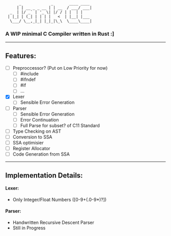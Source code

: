 ```
      _             _       ____ ____ 
     | | __ _ _ __ | | __  / ___/ ___|
  _  | |/ _` | '_ \| |/ / | |  | |    
 | |_| | (_| | | | |   <  | |__| |___ 
  \___/ \__,_|_| |_|_|\_\  \____\____|

```
### A WIP minimal C Compiler written in Rust :]

---

## Features:

- [ ] Preproccessor? (Put on Low Priority for now)
  - [ ] #include
  - [ ] #ifndef
  - [ ] #if
  - [ ] ...
- [x] Lexer
  - [ ] Sensible Error Generation
- [ ] Parser
  - [ ] Sensible Error Generation
  - [ ] Error Continuation
  - [ ] Full Parse for subset? of C11 Standard
- [ ] Type Checking on AST
- [ ] Conversion to SSA
- [ ] SSA optimisier
- [ ] Register Allocator
- [ ] Code Generation from SSA

---

## Implementation Details:

#### Lexer:
  - Only Integer/Float Numbers ([0-9+(.0-9*)?])


#### Parser:
 - Handwritten Recursive Descent Parser
 - Still in Progress